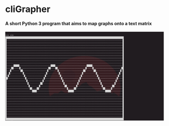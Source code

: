 # cliGrapher
#### A short Python 3 program that aims to map graphs onto a text matrix
![The image isn't working, dingus](https://github.com/Slomas99/cliGrapher/blob/master/images/sin.jpg)
